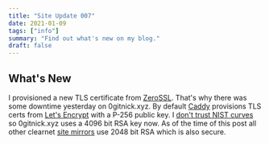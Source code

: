 ```yaml
---
title: "Site Update 007"
date: 2021-01-09
tags: ["info"]
summary: "Find out what's new on my blog."
draft: false
---
```

## What's New
I provisioned a new TLS certificate from [ZeroSSL](https://zerossl.com). That's why there was some downtime yesterday on 0gitnick.xyz. By default [Caddy](https://caddyserver.com) provisions TLS certs from [Let's Encrypt](https://letsencrypt.org) with a P-256 public key. I [don't trust NIST curves](https://safecurves.cr.yp.to/rigid.html) so 0gitnick.xyz uses a 4096 bit RSA key now. As of the time of this post all other clearnet [site mirrors](/about#Site_Mirrors) use 2048 bit RSA which is also secure.
